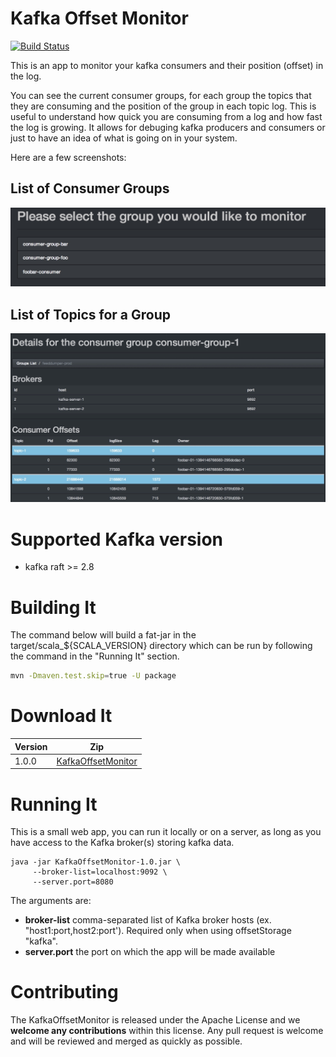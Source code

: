 Kafka Offset Monitor
===========

[![Build Status](https://travis-ci.org/Morningstar/kafka-offset-monitor.svg?branch=master)](https://travis-ci.org/Morningstar/kafka-offset-monitor)

This is an app to monitor your kafka consumers and their position (offset) in the log.

You can see the current consumer groups, for each group the topics that they are consuming and the position of the group in each topic log. This is useful to understand how quick you are consuming from a log and how fast the log is growing. It allows for debuging kafka producers and consumers or just to have an idea of what is going on in your system.

Here are a few screenshots:

List of Consumer Groups
-----------------------

![Consumer Groups](https://github.com/orchome/KafkaOffsetMonitor/blob/main/img/groups.png)

List of Topics for a Group
--------------------------

![Topic List](https://github.com/orchome/KafkaOffsetMonitor/blob/main/img/topics.png)

Supported Kafka version
===========

- kafka raft >= 2.8

Building It
===========

The command below will build a fat-jar in the target/scala_${SCALA_VERSION} directory which can be run by following the command in the "Running It" section.

```bash
mvn -Dmaven.test.skip=true -U package
```

Download It
===========

Version  |  Zip
-------  |  ---- |
1.0.0    | [KafkaOffsetMonitor](https://www.orchome.com/dist/kafka-offset-monitor/1.0.0/KafkaOffsetMonitor.zip)

Running It
===========

This is a small web app, you can run it locally or on a server, as long as you have access to the Kafka broker(s) storing kafka data.

```
java -jar KafkaOffsetMonitor-1.0.jar \
     --broker-list=localhost:9092 \
     --server.port=8080
```

The arguments are:

- **broker-list** comma-separated list of Kafka broker hosts (ex. "host1:port,host2:port').  Required only when using offsetStorage "kafka".
- **server.port** the port on which the app will be made available

Contributing
============

The KafkaOffsetMonitor is released under the Apache License and we **welcome any contributions** within this license. Any pull request is welcome and will be reviewed and merged as quickly as possible.
